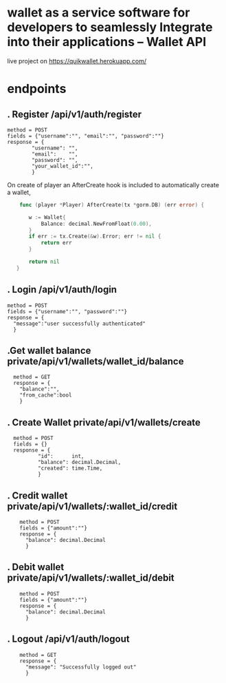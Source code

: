 # wallet as a service software for developers to seamlessly Integrate into their applications – Wallet API

live project on https://quikwallet.herokuapp.com/

# endpoints 

## . Register /api/v1/auth/register
    method = POST
    fields = {"username":"", "email":"", "password":""} 
    response = {
      		"username": "",
			"email":    "",
			"password": "",
			"your_wallet_id":"",
            }
 On create of player an AfterCreate hook is included to 
 automatically create a wallet,
 ```Go 
	 func (player *Player) AfterCreate(tx *gorm.DB) (err error) {

		w := Wallet{
			Balance: decimal.NewFromFloat(0.00),
		}
		if err := tx.Create(&w).Error; err != nil {
			return err
		}

		return nil
	}
 ```
        
        
  ## . Login /api/v1/auth/login
    method = POST
    fields = {"username":"", "password":""}
    response = {
      "message":"user successfully authenticated"
      }
 
 
 ## .Get wallet balance private/api/v1/wallets/wallet_id/balance
      method = GET
      response = {
        "balance":"",
        "from_cache":bool
        }
 
 ## . Create Wallet private/api/v1/wallets/create
 
      method = POST
      fields = {}
      response = {
              "id":      int,
              "balance": decimal.Decimal,
              "created": time.Time,
              }
              
   ## . Credit wallet private/api/v1/wallets/:wallet_id/credit
   
        method = POST
        fields = {"amount":""}
        response = {
          "balance": decimal.Decimal
          }
          
   ## . Debit wallet private/api/v1/wallets/:wallet_id/debit
   
        method = POST
        fields = {"amount":""}
        response = {
          "balance": decimal.Decimal
          }
          
   ## . Logout /api/v1/auth/logout
        method = GET
        response = {
          "message": "Successfully logged out"
          }
        
